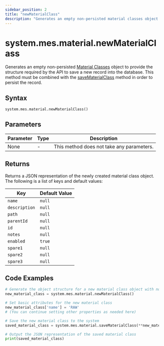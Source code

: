 ```yaml
---
sidebar_position: 2
title: "newMaterialClass"
description: "Generates an empty non-persisted material classes object to provide the structure to retrieve records from the database."
---
```


# system.mes.material.newMaterialClass

Generates an empty non-persisted [Material Classes](../../data-model/material-model/material-class) object to provide the structure required by the API
to save a new record into the database. This method must be combined with the [saveMaterialClass](./save-material-class) method in order to persist the record.

## Syntax

```python
system.mes.material.newMaterialClass()
```

## Parameters

| Parameter | Type | Description                               |
| --------- | ---- | ----------------------------------------- |
| None      | -    | This method does not take any parameters. |

## Returns

Returns a JSON representation of the newly created material class object. The following is a list of keys and default values:

| Key           | Default Value |
| ------------- | ------------- |
| `name`        | `null`        |
| `description` | `null`        |
| `path`        | `null`        |
| `parentId`    | `null`        |
| `id`          | `null`        |
| `notes`       | `null`        |
| `enabled`     | `true`        |
| `spare1`      | `null`        |
| `spare2`      | `null`        |
| `spare3`      | `null`        |

## Code Examples

```python
# Generate the object structure for a new material class object with no initial arguments
new_material_class = system.mes.material.newMaterialClass()

# Set basic attributes for the new material class
new_material_class['name'] = 'RAW'
# (You can continue setting other properties as needed here)

# Save the new material class to the system
saved_material_class = system.mes.material.saveMaterialClass(**new_material_class)

# Output the JSON representation of the saved material class
print(saved_material_class)
```
